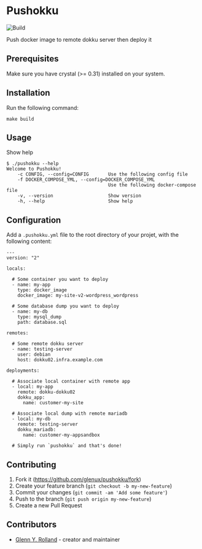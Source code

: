 # Pushokku

![Build](https://github.com/glenux/pushokku/workflows/Build/badge.svg)

Push docker image to remote dokku server then deploy it


## Prerequisites

Make sure you have crystal (>= 0.31) installed on your system.


## Installation

Run the following command:

    make build


## Usage

Show help

```shell-session
$ ./pushokku --help
Welcome to Pushokku!
    -c CONFIG, --config=CONFIG       Use the following config file
    -f DOCKER_COMPOSE_YML, --config=DOCKER_COMPOSE_YML
                                     Use the following docker-compose file
    -v, --version                    Show version
    -h, --help                       Show help
```

## Configuration

Add a `.pushokku.yml` file to the root directory of your projet, with the
following content:

```
---
version: "2"

locals:

  # Some container you want to deploy
  - name: my-app
    type: docker_image
    docker_image: my-site-v2-wordpress_wordpress

  # Some database dump you want to deploy
  - name: my-db
    type: mysql_dump
    path: database.sql

remotes:

  # Some remote dokku server
  - name: testing-server
    user: debian
    host: dokku02.infra.example.com

deployments:

  # Associate local container with remote app
  - local: my-app
    remote: dokku-dokku02
    dokku_app:
      name: customer-my-site

  # Associate local dump with remote mariadb
  - local: my-db
    remote: testing-server
    dokku_mariadb:
      name: customer-my-appsandbox

  # Simply run `pushokku` and that's done!

```

## Contributing

1. Fork it (<https://github.com/glenux/pushokku/fork>)
2. Create your feature branch (`git checkout -b my-new-feature`)
3. Commit your changes (`git commit -am 'Add some feature'`)
4. Push to the branch (`git push origin my-new-feature`)
5. Create a new Pull Request

## Contributors

- [Glenn Y. Rolland](https://github.com/glenux) - creator and maintainer

